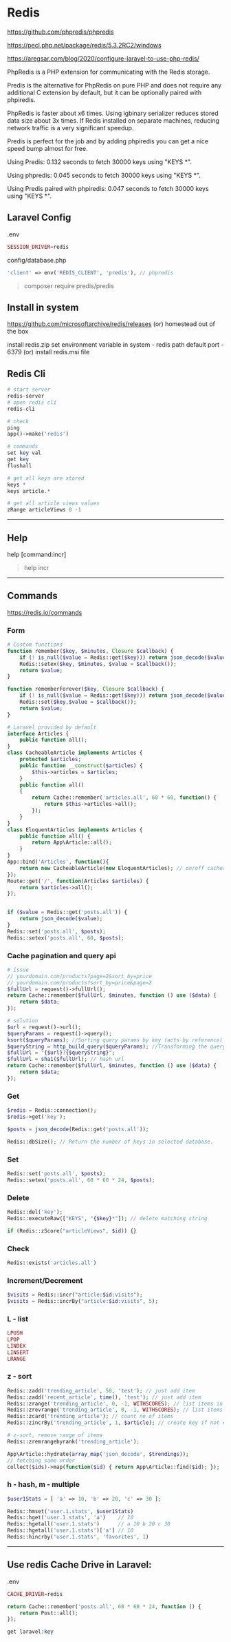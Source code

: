 # Redis

https://github.com/phpredis/phpredis

https://pecl.php.net/package/redis/5.3.2RC2/windows

https://aregsar.com/blog/2020/configure-laravel-to-use-php-redis/

PhpRedis is a PHP extension for communicating with the Redis storage.

Predis is the alternative for PhpRedis on pure PHP and does not require any additional C extension by default, but it can be optionally paired with phpiredis.

PhpRedis is faster about x6 times. Using igbinary serializer reduces stored data size about 3x times. If Redis installed on separate machines, reducing network traffic is a very significant speedup.

Predis is perfect for the job and by adding phpiredis you can get a nice speed bump almost for free.

Using Predis:
0.132 seconds to fetch 30000 keys using "KEYS *".

Using phpredis:
0.045 seconds to fetch 30000 keys using "KEYS *".

Using Predis paired with phpiredis:
0.047 seconds to fetch 30000 keys using "KEYS *".

## Laravel Config
.env

```php
SESSION_DRIVER=redis
```

config/database.php

```php
'client' => env('REDIS_CLIENT', 'predis'), // phpredis
```

> composer require predis/predis

## Install in system
https://github.com/microsoftarchive/redis/releases
(or)
homestead out of the box

install redis.zip
set environment variable in system - redis path
default port - 6379
(or)
install redis.msi file

## Redis Cli

```php
# start server
redis-server
# open redis cli
redis-cli

# check
ping
app()->make('redis')

# commands
set key val
get key
flushall

# get all keys are stored
keys *
keys article.*

# get all article views values
zRange articleViews 0 -1
```

---

## Help
help [command:incr]
> help incr

---

## Commands
https://redis.io/commands

### Form

```php
# Custom functions
function remember($key, $minutes, Closure $callback) {
    if (! is_null($value = Redis::get($key))) return json_decode($value);
    Redis::setex($key, $minutes, $value = $callback());
    return $value;
}

function rememberForever($key, Closure $callback) {
    if (! is_null($value = Redis::get($key))) return json_decode($value);
    Redis::set($key,$value = $callback());
    return $value;
}

# Laravel provided by default
interface Articles {
    public function all();
}
class CacheableArticle implements Articles {
    protected $articles;
    public function __construct($articles) {
        $this->articles = $articles;
    }
    public function all()
    {
        return Cache::remember('articles.all', 60 * 60, function() {
            return $this->articles->all();
        });
    }
}
class EloquentArticles implements Articles {
    public function all() {
        return App\Article::all();
    }
}
App::bind('Articles', function(){
    return new CacheableArticle(new EloquentArticles); // on/off cacheable
});
Route::get('/', function(Articles $articles) {
    return $articles->all();
});


if ($value = Redis::get('posts.all')) {
    return json_decode($value);
}
Redis::set('posts.all', $posts);
Redis::setex('posts.all', 60, $posts);
```

### Cache pagination and query api

```php
# issue
// yourdomain.com/products?page=2&sort_by=price
// yourdomain.com/products?sort_by=price&page=2
$fullUrl = request()->fullUrl();
return Cache::remember($fullUrl, $minutes, function () use ($data) {
    return $data;
});

# solution
$url = request()->url();
$queryParams = request()->query();
ksort($queryParams); //Sorting query params by key (acts by reference)
$queryString = http_build_query($queryParams); //Transforming the query array to query string
$fullUrl = "{$url}?{$queryString}";
$fullUrl = sha1($fullUrl); // hash url
return Cache::remember($fullUrl, $minutes, function () use ($data) {
    return $data;
});
```

### Get

```php
$redis = Redis::connection();
$redis->get('key');

$posts = json_decode(Redis::get('posts.all'));

Redis::dbSize(); // Return the number of keys in selected database.
```

### Set

```php
Redis::set('posts.all', $posts);
Redis::setex('posts.all', 60 * 60 * 24, $posts);
```

### Delete

```php
Redis::del('key');
Redis::executeRaw(["KEYS", "{$key}*"]); // delete matching string

if (Redis::zScore("articleViews", $id)) {}
```

### Check

```php
Redis::exists('articles.all')
```

### Increment/Decrement

```php
$visits = Redis::incr("article:$id:visits");
$visits = Redis::incrBy("article:$id:visits", 5);
```

### L - list

```php
LPUSH
LPOP
LINDEX
LINSERT
LRANGE
```

### z - sort

```php
Redis::zadd('trending_article', 50, 'test'); // just add item
Redis::zadd('recent_article', time(), 'test'); // just add item
Redis::zrange('trending_article', 0, -1, WITHSCORES); // list items in asc
Redis::zrevrange('trending_article', 0, -1, WITHSCORES); // list items in desc
Redis::zcard('trending_article'); // count no of items
Redis::zincrBy('trending_article', 1, $article); // create key if not exist and increment

# z-sort, remove range of items
Redis::zremrangebyrank('trending_article');

App\Article::hydrate(array_map('json_decode', $trendings));
// fetching same order
collect($ids)->map(function($id) { return App\Article::find($id); });
```

### h - hash, m - multiple

```php
$user1Stats = [ 'a' => 10, 'b' => 20, 'c' => 30 ];

Redis::hmset('user.1.stats', $user1Stats)
Redis::hget('user.1.stats', 'a')    // 10
Redis::hgetall('user.1.stats')      // a 10 b 20 c 30
Redis::hgetall('user.1.stats')['a'] // 10
Redis::hincrby('user.1.stats', 'favorites', 1)
```

---

## Use redis Cache Drive in Laravel:
.env

```php
CACHE_DRIVER=redis
```

```php
return Cache::remember('posts.all', 60 * 60 * 24, function () {
    return Post::all();
});

get laravel:key
```

